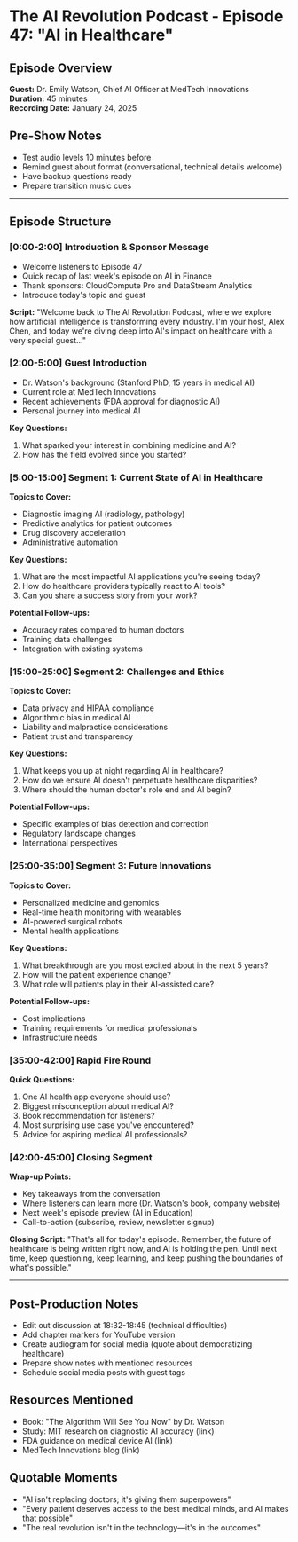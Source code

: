# The AI Revolution Podcast - Episode 47: "AI in Healthcare"

## Episode Overview
**Guest:** Dr. Emily Watson, Chief AI Officer at MedTech Innovations  
**Duration:** 45 minutes  
**Recording Date:** January 24, 2025  

## Pre-Show Notes
- Test audio levels 10 minutes before
- Remind guest about format (conversational, technical details welcome)
- Have backup questions ready
- Prepare transition music cues

---

## Episode Structure

### [0:00-2:00] Introduction & Sponsor Message
- Welcome listeners to Episode 47
- Quick recap of last week's episode on AI in Finance
- Thank sponsors: CloudCompute Pro and DataStream Analytics
- Introduce today's topic and guest

**Script:** "Welcome back to The AI Revolution Podcast, where we explore how artificial intelligence is transforming every industry. I'm your host, Alex Chen, and today we're diving deep into AI's impact on healthcare with a very special guest..."

### [2:00-5:00] Guest Introduction
- Dr. Watson's background (Stanford PhD, 15 years in medical AI)
- Current role at MedTech Innovations
- Recent achievements (FDA approval for diagnostic AI)
- Personal journey into medical AI

**Key Questions:**
1. What sparked your interest in combining medicine and AI?
2. How has the field evolved since you started?

### [5:00-15:00] Segment 1: Current State of AI in Healthcare

**Topics to Cover:**
- Diagnostic imaging AI (radiology, pathology)
- Predictive analytics for patient outcomes
- Drug discovery acceleration
- Administrative automation

**Key Questions:**
1. What are the most impactful AI applications you're seeing today?
2. How do healthcare providers typically react to AI tools?
3. Can you share a success story from your work?

**Potential Follow-ups:**
- Accuracy rates compared to human doctors
- Training data challenges
- Integration with existing systems

### [15:00-25:00] Segment 2: Challenges and Ethics

**Topics to Cover:**
- Data privacy and HIPAA compliance
- Algorithmic bias in medical AI
- Liability and malpractice considerations
- Patient trust and transparency

**Key Questions:**
1. What keeps you up at night regarding AI in healthcare?
2. How do we ensure AI doesn't perpetuate healthcare disparities?
3. Where should the human doctor's role end and AI begin?

**Potential Follow-ups:**
- Specific examples of bias detection and correction
- Regulatory landscape changes
- International perspectives

### [25:00-35:00] Segment 3: Future Innovations

**Topics to Cover:**
- Personalized medicine and genomics
- Real-time health monitoring with wearables
- AI-powered surgical robots
- Mental health applications

**Key Questions:**
1. What breakthrough are you most excited about in the next 5 years?
2. How will the patient experience change?
3. What role will patients play in their AI-assisted care?

**Potential Follow-ups:**
- Cost implications
- Training requirements for medical professionals
- Infrastructure needs

### [35:00-42:00] Rapid Fire Round

**Quick Questions:**
1. One AI health app everyone should use?
2. Biggest misconception about medical AI?
3. Book recommendation for listeners?
4. Most surprising use case you've encountered?
5. Advice for aspiring medical AI professionals?

### [42:00-45:00] Closing Segment

**Wrap-up Points:**
- Key takeaways from the conversation
- Where listeners can learn more (Dr. Watson's book, company website)
- Next week's episode preview (AI in Education)
- Call-to-action (subscribe, review, newsletter signup)

**Closing Script:** "That's all for today's episode. Remember, the future of healthcare is being written right now, and AI is holding the pen. Until next time, keep questioning, keep learning, and keep pushing the boundaries of what's possible."

---

## Post-Production Notes
- Edit out discussion at 18:32-18:45 (technical difficulties)
- Add chapter markers for YouTube version
- Create audiogram for social media (quote about democratizing healthcare)
- Prepare show notes with mentioned resources
- Schedule social media posts with guest tags

## Resources Mentioned
- Book: "The Algorithm Will See You Now" by Dr. Watson
- Study: MIT research on diagnostic AI accuracy (link)
- FDA guidance on medical device AI (link)
- MedTech Innovations blog (link)

## Quotable Moments
- "AI isn't replacing doctors; it's giving them superpowers"
- "Every patient deserves access to the best medical minds, and AI makes that possible"
- "The real revolution isn't in the technology—it's in the outcomes"